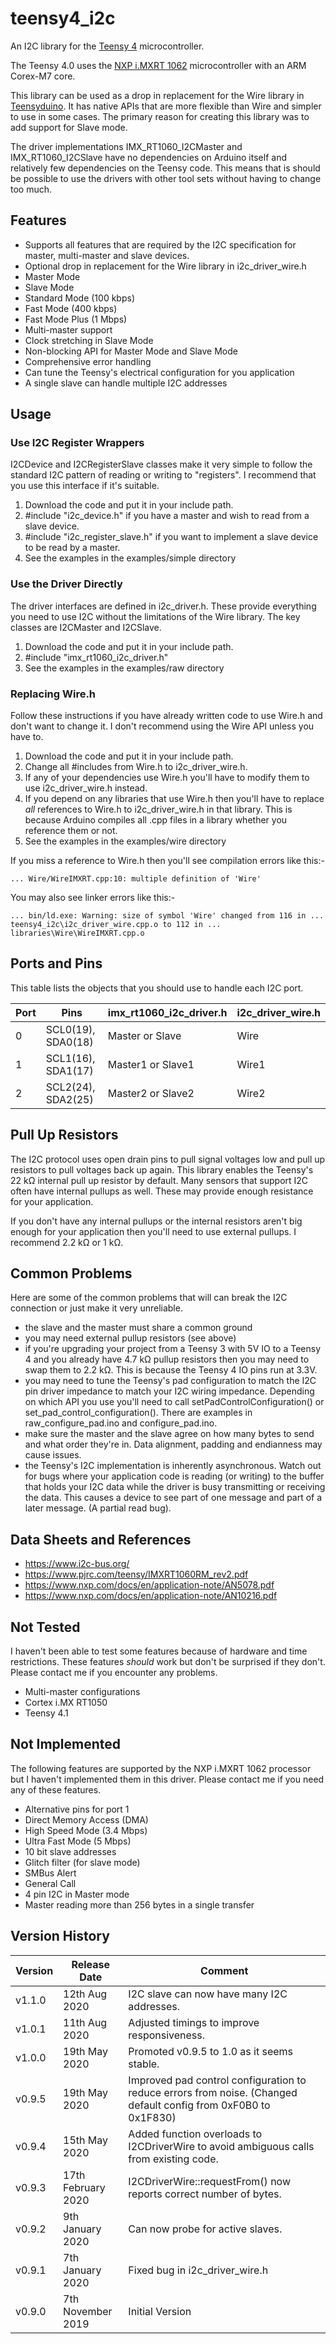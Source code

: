 # teensy4_i2c
An I2C library for the [Teensy 4](https://www.pjrc.com/store/teensy40.html)
microcontroller.

The Teensy 4.0 uses the [NXP i.MXRT 1062](https://www.nxp.com/products/processors-and-microcontrollers/arm-microcontrollers/i.mx-rt-series/i.mx-rt1060-crossover-processor-with-arm-cortex-m7-core:i.MX-RT1060)
microcontroller with an ARM Corex-M7 core.

This library can be used as a drop in replacement for the Wire library
in [Teensyduino](https://www.pjrc.com/teensy/td_download.html). It has
native APIs that are more flexible than Wire and simpler to use in
some cases. The primary reason for creating this library was to add
support for Slave mode.

The driver implementations IMX_RT1060_I2CMaster and IMX_RT1060_I2CSlave have
no dependencies on Arduino itself and relatively few dependencies on the
Teensy code. This means that is should be possible to use the drivers with
other tool sets without having to change too much.

## Features
* Supports all features that are required by the I2C specification
for master, multi-master and slave devices.
* Optional drop in replacement for the Wire library in i2c_driver_wire.h
* Master Mode
* Slave Mode
* Standard Mode (100 kbps)
* Fast Mode (400 kbps)
* Fast Mode Plus (1 Mbps)
* Multi-master support
* Clock stretching in Slave Mode
* Non-blocking API for Master Mode and Slave Mode
* Comprehensive error handling
* Can tune the Teensy's electrical configuration for you application
* A single slave can handle multiple I2C addresses

## Usage

### Use I2C Register Wrappers
I2CDevice and I2CRegisterSlave classes make it very simple to follow
the standard I2C pattern of reading or writing to "registers".
I recommend that you use this interface if it's suitable.

1. Download the code and put it in your include path.
1. &#35;include "i2c_device.h" if you have a master and wish
to read from a slave device.
1. &#35;include "i2c_register_slave.h" if you want to implement
a slave device to be read by a master.
1. See the examples in the examples/simple directory

### Use the Driver Directly
The driver interfaces are defined in i2c_driver.h. These provide
everything you need to use I2C without the limitations of the Wire
library. The key classes are I2CMaster and I2CSlave.

1. Download the code and put it in your include path.
1. &#35;include "imx_rt1060_i2c_driver.h"
1. See the examples in the examples/raw directory

### Replacing Wire.h
Follow these instructions if you have already written code to
use Wire.h and don't want to change it. I don't recommend using
the Wire API unless you have to.

1. Download the code and put it in your include path.
1. Change all #includes from Wire.h to i2c_driver_wire.h.
1. If any of your dependencies use Wire.h you'll have to
modify them to use i2c_driver_wire.h instead.
1. If you depend on any libraries that use Wire.h then you'll
have to replace _all_ references to Wire.h to i2c_driver_wire.h
in that library. This is because Arduino compiles all .cpp files
in a library whether you reference them or not.
1. See the examples in the examples/wire directory

If you miss a reference to Wire.h then you'll see compilation errors
like this:-

`... Wire/WireIMXRT.cpp:10: multiple definition of 'Wire'`

You may also see linker errors like this:-

`... bin/ld.exe: Warning: size of symbol 'Wire' changed from 116 in ... teensy4_i2c\i2c_driver_wire.cpp.o to 112 in ... libraries\Wire\WireIMXRT.cpp.o`

## Ports and Pins
This table lists the objects that you should use to handle each I2C port.

| Port | Pins               | imx_rt1060_i2c_driver.h | i2c_driver_wire.h |
| ---- |--------------------| ------------------|-------|
| 0    | SCL0(19), SDA0(18) | Master or Slave   | Wire  |
| 1    | SCL1(16), SDA1(17) | Master1 or Slave1 | Wire1 |
| 2    | SCL2(24), SDA2(25) | Master2 or Slave2 | Wire2 |

## Pull Up Resistors
The I2C protocol uses open drain pins to pull signal voltages low and
pull up resistors to pull voltages back up again. This library enables
the Teensy's 22 kΩ internal pull up resistor by default. Many sensors
that support I2C often have internal pullups as well. These may
provide enough resistance for your application.

If you don't have any internal pullups or the internal resistors aren't
big enough for your application then you'll need to use external pullups.
I recommend 2.2 kΩ or 1 kΩ.

## Common Problems
Here are some of the common problems that will can break the I2C
connection or just make it very unreliable.
* the slave and the master must share a common ground
* you may need external pullup resistors (see above)
* if you're upgrading your project from a Teensy 3 with 5V IO to a Teensy 4
and you already have 4.7 kΩ pullup resistors then you may need to swap them
to 2.2 kΩ. This is because the Teensy 4 IO pins run at 3.3V.
* you may need to tune the Teensy's pad configuration to match the
I2C pin driver impedance to match your I2C wiring impedance. Depending
on which API you use you'll need to call setPadControlConfiguration() or
set_pad_control_configuration(). There are examples in raw_configure_pad.ino
and configure_pad.ino.
* make sure the master and the slave agree on how many bytes to
send and what order they're in. Data alignment, padding and endianness
may cause issues.
* the Teensy's I2C implementation is inherently asynchronous. Watch out
for bugs where your application code is reading (or writing) to the buffer
that holds your I2C data while the driver is busy transmitting or receiving
the data. This causes a device to see part of one message and part of a later
message. (A partial read bug).

## Data Sheets and References
* https://www.i2c-bus.org/
* https://www.pjrc.com/teensy/IMXRT1060RM_rev2.pdf
* https://www.nxp.com/docs/en/application-note/AN5078.pdf
* https://www.nxp.com/docs/en/application-note/AN10216.pdf

## Not Tested
I haven't been able to test some features because of hardware and time
restrictions. These features *should* work but don't be surprised if
they don't. Please contact me if you encounter any problems.
* Multi-master configurations
* Cortex i.MX RT1050
* Teensy 4.1

## Not Implemented
The following features are supported by the NXP i.MXRT 1062 processor but
I haven't implemented them in this driver.
Please contact me if you need any of these features.
* Alternative pins for port 1
* Direct Memory Access (DMA)
* High Speed Mode (3.4 Mbps)
* Ultra Fast Mode (5 Mbps)
* 10 bit slave addresses
* Glitch filter (for slave mode)
* SMBus Alert
* General Call
* 4 pin I2C in Master mode
* Master reading more than 256 bytes in a single transfer

## Version History
| Version | Release Date      | Comment         |
| ------- |-------------------| ----------------|
| v1.1.0  | 12th Aug 2020 | I2C slave can now have many I2C addresses.
| v1.0.1  | 11th Aug 2020 | Adjusted timings to improve responsiveness.
| v1.0.0  | 19th May 2020 | Promoted v0.9.5 to 1.0 as it seems stable.
| v0.9.5  | 19th May 2020 | Improved pad control configuration to reduce errors from noise. (Changed default config from 0xF0B0 to 0x1F830)
| v0.9.4  | 15th May 2020 | Added function overloads to I2CDriverWire to avoid ambiguous calls from existing code. |
| v0.9.3  | 17th February 2020 | I2CDriverWire::requestFrom() now reports correct number of bytes. |
| v0.9.2  | 9th January 2020 | Can now probe for active slaves. |
| v0.9.1  | 7th January 2020  | Fixed bug in i2c_driver_wire.h |
| v0.9.0  | 7th November 2019 | Initial Version |
